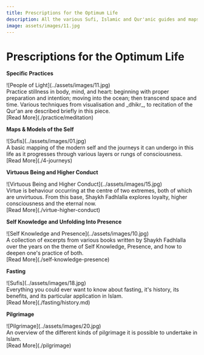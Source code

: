 ```yaml
---
title: Prescriptions for the Optimum Life
description: All the various Sufi, Islamic and Qur'anic guides and maps provided by Shaykh Fadhlalla Haeri
image: assets/images/11.jpg
---
```


# Prescriptions for the Optimum Life

<div markdown="1" class="card article sidebar center">

**Specific Practices**

<div markdown="2" class="article-image">
![People of Light](../assets/images/11.jpg)
</div>

<div markdown="3" class="article-para">
Practice stillness in body, mind, and heart: beginning with proper preparation and intention; moving into the ocean; then transcend space and time. Various techniques from visualisation and _dhikr_, to recitation of the Qur'an are described briefly in this piece.
</div>

<div markdown="3" class="article-link">
[Read More](./practice/meditation)
</div>

</div>

<div markdown="1" class="card article sidebar center">

**Maps & Models of the Self**

<div markdown="2" class="article-image">
![Sufis](../assets/images/01.jpg)
</div>

<div markdown="3" class="article-para">
A basic mapping of the modern self and the journeys it can undergo in this life as it progresses through various layers or rungs of consciousness.
</div>

<div markdown="3" class="article-link">
[Read More](./4-journeys)
</div>

</div>

<div markdown="1" class="card article sidebar center">

**Virtuous Being and Higher Conduct**

<div markdown="2" class="article-image">
![Virtuous Being and Higher Conduct](../assets/images/15.jpg)
</div>

<div markdown="3" class="article-para">
Virtue is behaviour occurring at the centre of two extremes, both of which are unvirtuous. From this base, Shaykh Fadhlalla explores loyalty, higher consciousness and the eternal now.
</div>

<div markdown="3" class="article-link">
[Read More](./virtue-higher-conduct)
</div>

</div>

<div markdown="1" class="card article sidebar center">

**Self Knowledge and Unfolding Into Presence**

<div markdown="2" class="article-image">
![Self Knowledge and Presence](../assets/images/10.jpg)
</div>

<div markdown="3" class="article-para">
A collection of excerpts from various books written by Shaykh Fadhlalla over the years on the theme of Self Knowledge, Presence, and how to deepen one's practice of both.
</div>

<div markdown="3" class="article-link">
[Read More](./self-knowledge-presence)
</div>

</div>

<div markdown="1" class="card article sidebar center">

**Fasting**

<div markdown="2" class="article-image">
![Sufis](../assets/images/18.jpg)
</div>

<div markdown="3" class="article-para">
Everything you could ever want to know about fasting, it's history, its benefits, and its particular application in Islam.
</div>

<div markdown="3" class="article-link">
[Read More](./fasting/history.md)
</div>

</div>

<div markdown="1" class="card article sidebar center">

**Pilgrimage**

<div markdown="2" class="article-image">
![Pilgrimage](../assets/images/20.jpg)
</div>

<div markdown="3" class="article-para">
An overview of the different kinds of pilgrimage it is possible to undertake in Islam.
</div>

<div markdown="3" class="article-link">
[Read More](./pilgrimage)
</div>

</div>

